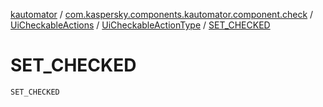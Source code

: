 [kautomator](../../../index.md) / [com.kaspersky.components.kautomator.component.check](../../index.md) / [UiCheckableActions](../index.md) / [UiCheckableActionType](index.md) / [SET_CHECKED](./-s-e-t_-c-h-e-c-k-e-d.md)

# SET_CHECKED

`SET_CHECKED`